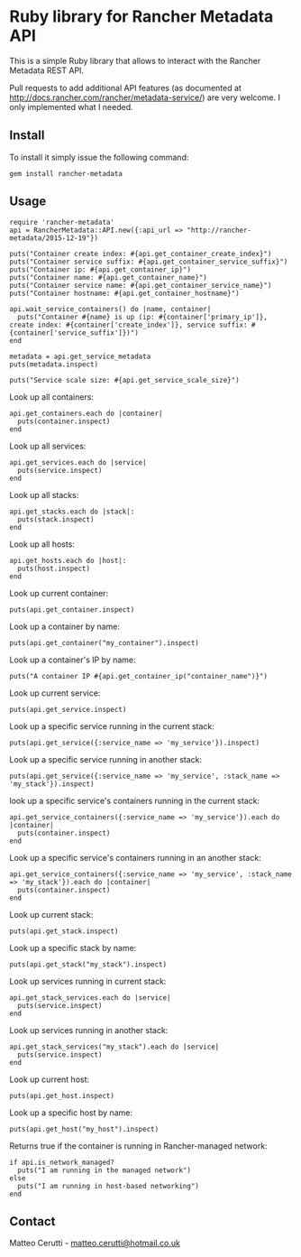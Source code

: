 # Ruby library for Rancher Metadata API
This is a simple Ruby library that allows to interact with the Rancher Metadata REST API.

Pull requests to add additional API features (as documented at http://docs.rancher.com/rancher/metadata-service/) are very welcome. I only implemented what I needed.

## Install
To install it simply issue the following command:

```
gem install rancher-metadata
```

## Usage
```
require 'rancher-metadata'
api = RancherMetadata::API.new({:api_url => "http://rancher-metadata/2015-12-19"})

puts("Container create index: #{api.get_container_create_index}")
puts("Container service suffix: #{api.get_container_service_suffix}")
puts("Container ip: #{api.get_container_ip}")
puts("Container name: #{api.get_container_name}")
puts("Container service name: #{api.get_container_service_name}")
puts("Container hostname: #{api.get_container_hostname}")

api.wait_service_containers() do |name, container|
  puts("Container #{name} is up (ip: #{container['primary_ip']}, create index: #{container['create_index']}, service suffix: #{container['service_suffix']})")
end

metadata = api.get_service_metadata
puts(metadata.inspect)

puts("Service scale size: #{api.get_service_scale_size}")
```

Look up all containers:
```
api.get_containers.each do |container|
  puts(container.inspect)
end
```

Look up all services:
```
api.get_services.each do |service|
  puts(service.inspect)
end
```

Look up all stacks:
```
api.get_stacks.each do |stack|:
  puts(stack.inspect)
end
```

Look up all hosts:
```
api.get_hosts.each do |host|:
  puts(host.inspect)
end
```

Look up current container:
```
puts(api.get_container.inspect)
```

Look up a container by name:
```
puts(api.get_container("my_container").inspect)
```

Look up a container's IP by name:
```
puts("A container IP #{api.get_container_ip("container_name")}")
```

Look up current service:
```
puts(api.get_service.inspect)
```

Look up a specific service running in the current stack:
```
puts(api.get_service({:service_name => 'my_service'}).inspect)
```

Look up a specific service running in another stack:
```
puts(api.get_service({:service_name => 'my_service', :stack_name => 'my_stack'}).inspect)
```

look up a specific service's containers running in the current stack:
```
api.get_service_containers({:service_name => 'my_service'}).each do |container|
  puts(container.inspect)
end
```

Look up a specific service's containers running in an another stack:
```
api.get_service_containers({:service_name => 'my_service', :stack_name => 'my_stack'}).each do |container|
  puts(container.inspect)
end
```

Look up current stack:
```
puts(api.get_stack.inspect)
```

Look up a specific stack by name:
```
puts(api.get_stack("my_stack").inspect)
```

Look up services running in current stack:
```
api.get_stack_services.each do |service|
  puts(service.inspect)
end
```

Look up services running in another stack:
```
api.get_stack_services("my_stack").each do |service|
  puts(service.inspect)
end
```

Look up current host:
```
puts(api.get_host.inspect)
```

Look up a specific host by name:
```
puts(api.get_host("my_host").inspect)
```

Returns true if the container is running in Rancher-managed network:
```
if api.is_network_managed?
  puts("I am running in the managed network")
else
  puts("I am running in host-based networking")
end
```

## Contact
Matteo Cerutti - matteo.cerutti@hotmail.co.uk
